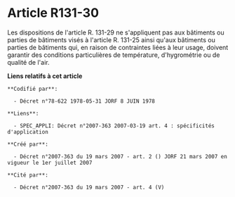 # Article R131-30

Les dispositions de l'article R. 131-29 ne s'appliquent pas aux bâtiments ou parties de bâtiments visés à l'article R. 131-25
ainsi qu'aux bâtiments ou parties de bâtiments qui, en raison de contraintes liées à leur usage, doivent garantir des
conditions particulières de température, d'hygrométrie ou de qualité de l'air.

**Liens relatifs à cet article**

	**Codifié par**:

	  - Décret n°78-622 1978-05-31 JORF 8 JUIN 1978

	**Liens**:

	  - SPEC_APPLI: Décret n°2007-363 2007-03-19 art. 4 : spécificités d'application

	**Créé par**:

	  - Décret n°2007-363 du 19 mars 2007 - art. 2 () JORF 21 mars 2007 en vigueur le 1er juillet 2007

	**Cité par**:

	  - Décret n°2007-363 du 19 mars 2007 - art. 4 (V)
